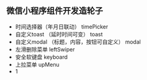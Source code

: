## 微信小程序组件开发造轮子

+ 时间选择器（年月日联动） timePicker
+ 自定义toast （延时时间可变） toast
+ 自定义modal （标题，内容，按钮可自定义） modal
+ 左滑删除菜单 leftSwiper
+ 安全软键盘 keyboard
+ 上拉菜单 upMenu
+ 1


